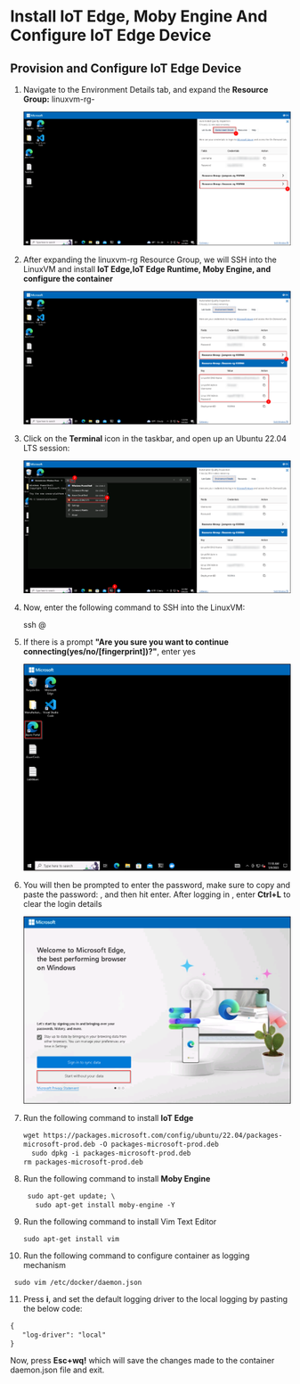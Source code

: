 # Install IoT Edge, Moby Engine And Configure IoT Edge Device

## Provision and Configure IoT Edge Device

1. Navigate to the Environment Details tab, and expand the **Resource Group:** linuxvm-rg-<inject key= "DeploymentID"></inject>

   ![LinuxVM-RG](https://github.com/CloudLabsAI-Azure/Automated-Quality-Inspection/blob/aiot/media/021.png?raw=true)
   
2. After expanding the linuxvm-rg Resource Group, we will SSH into the LinuxVM and install **IoT Edge,IoT Edge Runtime, Moby Engine, and configure the container**

   ![LinuxVM-Details](https://github.com/CloudLabsAI-Azure/Automated-Quality-Inspection/blob/aiot/media/022.png?raw=true)
   
3. Click on the **Terminal** icon in the taskbar, and open up an Ubuntu 22.04 LTS session:

   ![Terminal-Ubuntu](https://github.com/CloudLabsAI-Azure/Automated-Quality-Inspection/blob/aiot/media/023.png?raw=true)
   
4. Now, enter the following command to SSH into the LinuxVM:
   
   
   ssh <inject key= "LinuxVMAdmin Username"></inject>@<inject key= "LinuxVMDNSName"></inject> 
   
5. If there is a prompt **"Are you sure you want to continue connecting(yes/no/[fingerprint])?"**, enter yes

   ![](https://github.com/CloudLabsAI-Azure/Automated-Quality-Inspection/blob/aiot/media/04.png)
   
6. You will then be prompted to enter the password, make sure to copy and paste the password: <inject key= "LinuxVMAdminPassword"></inject>, and then hit enter. After logging in , enter **Ctrl+L** to clear the login details

   ![](https://github.com/CloudLabsAI-Azure/Automated-Quality-Inspection/blob/aiot/media/05.png)
   
7. Run the following command to install **IoT Edge**

   ```
   wget https://packages.microsoft.com/config/ubuntu/22.04/packages-microsoft-prod.deb -O packages-microsoft-prod.deb
	 sudo dpkg -i packages-microsoft-prod.deb
   rm packages-microsoft-prod.deb
   ```
   
8. Run the following command to install **Moby Engine**

   ```
   	sudo apt-get update; \
      sudo apt-get install moby-engine -Y
   ```
   
9. Run the following command to install Vim Text Editor

   ```
   sudo apt-get install vim
   ```
   
10. Run the following command to configure container as logging mechanism

   ```
   	sudo vim /etc/docker/daemon.json
   ```
   
11. Press **i**, and set the default logging driver to the local logging by pasting the below code:

   ```
   {
      "log-driver": "local"
   }
   ```
   
   Now, press **Esc+wq!** which will save the changes made to the container daemon.json file and exit. 



   
